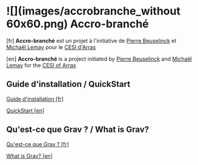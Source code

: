 # ![](images/accrobranche_without 60x60.png) Accro-branché

[fr] **Accro-branché** est un projet à l'initiative de [Pierre Beuselinck](https://github.com/nstardust) et [Michaël Lemay](https://github.com/lemayMichael) pour le [CESI d'Arras](https://arras.cesi.fr/)

[en] **Accro-branché** is a project initiated by [Pierre Beuselinck](https://github.com/nstardust) and [Michaël Lemay](https://github.com/lemayMichael) for the [CESI of Arras](https://arras.cesi.fr/)

## Guide d'installation / QuickStart

[Guide d'installation [fr]](.docs/installation/README.fr.md)

[QuickStart [en]](.docs/installation/README.en.md)

## Qu'est-ce que Grav ? / What is Grav?

[Qu'est-ce que Grav ? [fr]](.docs/grav/README.fr.md)

[What is Grav? [en]](.docs/grav/README.en.md)

